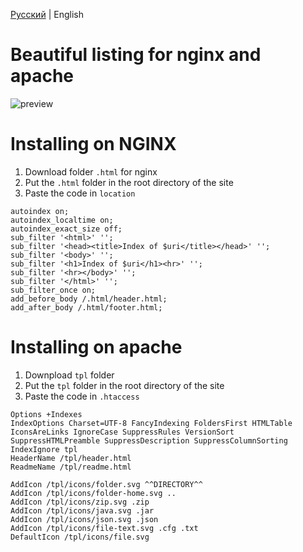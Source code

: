 [Русский](https://github.com/shoei1944/listing/) | English
# Beautiful listing for nginx and apache

![preview](http://img.sho20.ru/listing.png) 

# Installing on NGINX

1. Download folder ```.html``` for nginx
2. Put the ```.html``` folder in the root directory of the site
3. Paste the code in ```location```
```
autoindex on;
autoindex_localtime on;
autoindex_exact_size off;
sub_filter '<html>' '';
sub_filter '<head><title>Index of $uri</title></head>' '';
sub_filter '<body>' '';
sub_filter '<h1>Index of $uri</h1><hr>' '';
sub_filter '<hr></body>' '';
sub_filter '</html>' '';
sub_filter_once on;
add_before_body /.html/header.html;
add_after_body /.html/footer.html;
```

# Installing on apache
1. Downpload ```tpl``` folder
2. Put the ```tpl``` folder in the root directory of the site
3. Paste the code in ```.htaccess```
```
Options +Indexes
IndexOptions Charset=UTF-8 FancyIndexing FoldersFirst HTMLTable IconsAreLinks IgnoreCase SuppressRules VersionSort SuppressHTMLPreamble SuppressDescription SuppressColumnSorting
IndexIgnore tpl
HeaderName /tpl/header.html
ReadmeName /tpl/readme.html

AddIcon /tpl/icons/folder.svg ^^DIRECTORY^^
AddIcon /tpl/icons/folder-home.svg ..
AddIcon /tpl/icons/zip.svg .zip
AddIcon /tpl/icons/java.svg .jar
AddIcon /tpl/icons/json.svg .json
AddIcon /tpl/icons/file-text.svg .cfg .txt
DefaultIcon /tpl/icons/file.svg
```

 
